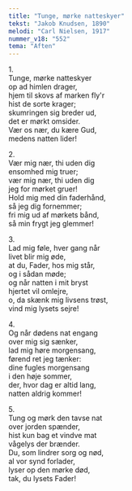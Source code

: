 ```yaml
---
title: "Tunge, mørke natteskyer"
tekst: "Jakob Knudsen, 1890"
melodi: "Carl Nielsen, 1917"
nummer_v18: "552"
tema: "Aften"
---
```


1\.\
Tunge, mørke natteskyer\
op ad himlen drager,\
hjem til skovs af marken fly'r\
hist de sorte krager;\
skumringen sig breder ud,\
det er mørkt omsider.\
Vær os nær, du kære Gud,\
medens natten lider!

2\.\
Vær mig nær, thi uden dig\
ensomhed mig truer;\
vær mig nær, thi uden dig\
jeg for mørket gruer!\
Hold mig med din faderhånd,\
så jeg dig fornemmer;\
fri mig ud af mørkets bånd,\
så min frygt jeg glemmer!

3\.\
Lad mig føle, hver gang når\
livet blir mig øde,\
at du, Fader, hos mig står,\
og i sådan møde;\
og når natten i mit bryst\
hjertet vil omlejre,\
o, da skænk mig livsens trøst,\
vind mig lysets sejre!

4\.\
Og når dødens nat engang\
over mig sig sænker,\
lad mig høre morgensang,\
førend ret jeg tænker:\
dine fugles morgensang\
i den høje sommer,\
der, hvor dag er altid lang,\
natten aldrig kommer!

5\.\
Tung og mørk den tavse nat\
over jorden spænder,\
hist kun bag et vindve mat\
vågelys der brænder.\
Du, som lindrer sorg og nød,\
al vor synd forlader,\
lyser op den mørke død,\
tak, du lysets Fader!
